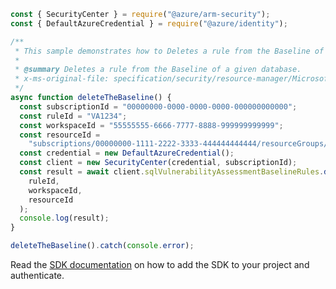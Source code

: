 ```javascript
const { SecurityCenter } = require("@azure/arm-security");
const { DefaultAzureCredential } = require("@azure/identity");

/**
 * This sample demonstrates how to Deletes a rule from the Baseline of a given database.
 *
 * @summary Deletes a rule from the Baseline of a given database.
 * x-ms-original-file: specification/security/resource-manager/Microsoft.Security/preview/2020-07-01-preview/examples/sqlVulnerabilityAssessmentsBaselineRuleOperations/ArcMachineBaselineRules_Delete.json
 */
async function deleteTheBaseline() {
  const subscriptionId = "00000000-0000-0000-0000-000000000000";
  const ruleId = "VA1234";
  const workspaceId = "55555555-6666-7777-8888-999999999999";
  const resourceId =
    "subscriptions/00000000-1111-2222-3333-444444444444/resourceGroups/Rg/providers/Microsoft.HybridCompute/machines/MyMachine/sqlServers/server1/databases/master";
  const credential = new DefaultAzureCredential();
  const client = new SecurityCenter(credential, subscriptionId);
  const result = await client.sqlVulnerabilityAssessmentBaselineRules.delete(
    ruleId,
    workspaceId,
    resourceId
  );
  console.log(result);
}

deleteTheBaseline().catch(console.error);
```

Read the [SDK documentation](https://github.com/Azure/azure-sdk-for-js/blob/%40azure%2Farm-security_5.0.0/sdk/security/arm-security/README.md) on how to add the SDK to your project and authenticate.
